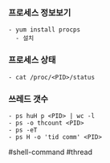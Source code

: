 ### 프로세스 정보보기

```
- yum install procps
  - 설치
```

### 프로세스 상태

```
- cat /proc/<PID>/status
```

### 쓰레드 갯수

```
- ps huH p <PID> | wc -l
- ps -o thcount <PID>
- ps -eT 
- ps H -o 'tid comm' <PID>
```

#shell-command 
#thread 